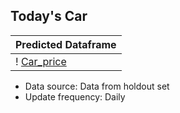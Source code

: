 ## Today's Car 

| Predicted Dataframe
|--------------- 
| ! [Car_price](https://raw.githubusercontent.com/Ayush863/Car_Prices-A_Prediction_Service/main/assets/df_recent.png)

 * Data source: Data from holdout set
 * Update frequency: Daily
